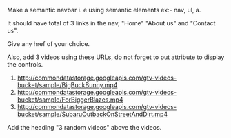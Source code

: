 Make a semantic navbar i. e using semantic elements ex:- nav, ul, a.

 It should have total of 3 links in the nav, "Home" "About us" and "Contact us".
 
 Give any href of your choice.
 

 Also, add 3 videos using these URLs, do not forget to put attribute to display the controls.
 1) http://commondatastorage.googleapis.com/gtv-videos-bucket/sample/BigBuckBunny.mp4
 2) http://commondatastorage.googleapis.com/gtv-videos-bucket/sample/ForBiggerBlazes.mp4
 3) http://commondatastorage.googleapis.com/gtv-videos-bucket/sample/SubaruOutbackOnStreetAndDirt.mp4
 

 Add the heading "3 random videos" above the videos.
